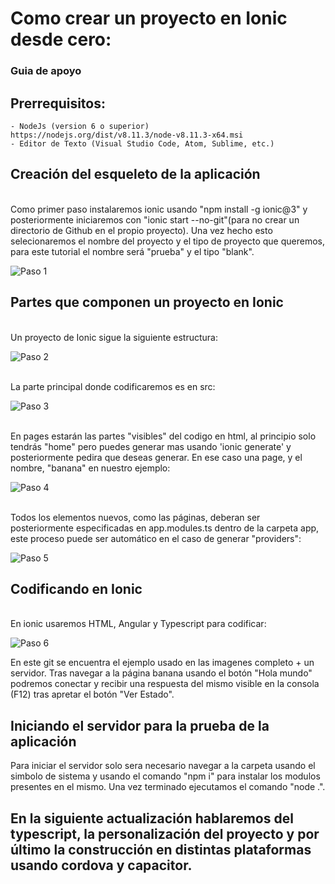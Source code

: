 # Como crear un proyecto en Ionic desde cero:
### Guia de apoyo


## Prerrequisitos:

    - NodeJs (version 6 o superior) 
    https://nodejs.org/dist/v8.11.3/node-v8.11.3-x64.msi
    - Editor de Texto (Visual Studio Code, Atom, Sublime, etc.)



## Creación del esqueleto de la aplicación
<br>
Como primer paso instalaremos ionic usando "npm install -g ionic@3" y posteriormente iniciaremos con "ionic start --no-git"(para no crear un directorio de Github en el propio proyecto). 
Una vez hecho esto selecionaremos el nombre del proyecto y el tipo de proyecto que queremos, para este tutorial el nombre será "prueba" y el tipo "blank".

<br>

![Paso 1](https://i.imgur.com/m1sfOjb.png)

## Partes que componen un proyecto en Ionic
<br>
Un proyecto de Ionic sigue la siguiente estructura:

![Paso 2](https://i.imgur.com/lHZDrzO.png)

<br>
La parte principal donde codificaremos es en src:

![Paso 3](https://i.imgur.com/TOHDOl0.png)

<br>
En pages estarán las partes "visibles" del codigo en html, al principio solo tendrás "home" pero puedes generar mas usando 'ionic generate' y posteriormente pedira que deseas generar. En ese caso una page, y el nombre, "banana" en nuestro ejemplo:

![Paso 4](https://i.imgur.com/be6h9qc.png)

<br>
Todos los elementos nuevos, como las páginas, deberan ser posteriormente especificadas en app.modules.ts dentro de la carpeta app, este proceso puede ser automático en el caso de generar "providers":

![Paso 5](https://i.imgur.com/hCHZXV1.png)

## Codificando en Ionic

<br>
En ionic usaremos HTML, Angular y Typescript para codificar:

![Paso 6](https://i.imgur.com/be6h9qc.png)

En este git se encuentra el ejemplo usado en las imagenes completo + un servidor. Tras navegar a la página banana usando el botón "Hola mundo" podremos conectar y recibir una respuesta del mismo visible en la consola (F12) tras apretar el botón "Ver Estado". 

## Iniciando el servidor para la prueba de la aplicación

Para iniciar el servidor solo sera necesario navegar a la carpeta usando el simbolo de sistema y usando el comando "npm i" para instalar los modulos presentes en el mismo. 
Una vez terminado ejecutamos el comando "node .".

## En la siguiente actualización hablaremos del typescript, la personalización del proyecto y por último la construcción en distintas plataformas usando cordova y capacitor.

